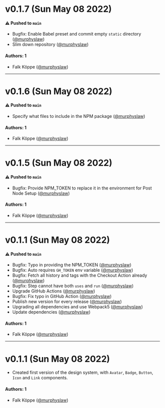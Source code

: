 # v0.1.7 (Sun May 08 2022)

#### ⚠️ Pushed to `main`

- Bugfix: Enable Babel preset and commit empty `static` directory ([@murphyslaw](https://github.com/murphyslaw))
- Slim down repository ([@murphyslaw](https://github.com/murphyslaw))

#### Authors: 1

- Falk Köppe ([@murphyslaw](https://github.com/murphyslaw))

---

# v0.1.6 (Sun May 08 2022)

#### ⚠️ Pushed to `main`

- Specify what files to include in the NPM package ([@murphyslaw](https://github.com/murphyslaw))

#### Authors: 1

- Falk Köppe ([@murphyslaw](https://github.com/murphyslaw))

---

# v0.1.5 (Sun May 08 2022)

#### ⚠️ Pushed to `main`

- Bugfix: Provide NPM_TOKEN to replace it in the environment for Post Node Setup ([@murphyslaw](https://github.com/murphyslaw))

#### Authors: 1

- Falk Köppe ([@murphyslaw](https://github.com/murphyslaw))

---

# v0.1.1 (Sun May 08 2022)

#### ⚠️ Pushed to `main`

- Bugfix: Typo in providing the NPM_TOKEN ([@murphyslaw](https://github.com/murphyslaw))
- Bugfix: Auto requires `GH_TOKEN` env variable ([@murphyslaw](https://github.com/murphyslaw))
- Bugfix: Fetch all history and tags with the Checkout Action already ([@murphyslaw](https://github.com/murphyslaw))
- Bugfix: Step cannot have both `uses` and `run` ([@murphyslaw](https://github.com/murphyslaw))
- Upgrade GitHub Actions ([@murphyslaw](https://github.com/murphyslaw))
- Bugfix: Fix typo in GitHub Action ([@murphyslaw](https://github.com/murphyslaw))
- Publish new version for every release ([@murphyslaw](https://github.com/murphyslaw))
- Upgrading all dependencies and use Webpack5 ([@murphyslaw](https://github.com/murphyslaw))
- Update dependencies ([@murphyslaw](https://github.com/murphyslaw))

#### Authors: 1

- Falk Köppe ([@murphyslaw](https://github.com/murphyslaw))

---

# v0.1.1 (Sun May 08 2022)

- Created first version of the design system, with `Avatar`, `Badge`, `Button`, `Icon` and `Link` components.

#### Authors: 1

- Falk Köppe ([@murphyslaw](https://github.com/murphyslaw))
